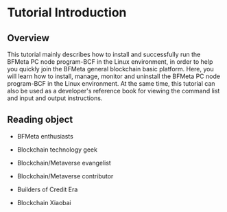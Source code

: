 # Tutorial Introduction

## Overview
This tutorial mainly describes how to install and successfully run the BFMeta PC node program-BCF in the Linux environment, in order to help you quickly join the BFMeta general blockchain basic platform.
Here, you will learn how to install, manage, monitor and uninstall the BFMeta PC node program-BCF in the Linux environment. At the same time, this tutorial can also be used as a developer's reference book for viewing the command list and input and output instructions.

## Reading object

* BFMeta enthusiasts

* Blockchain technology geek

* Blockchain/Metaverse evangelist

* Blockchain/Metaverse contributor

* Builders of Credit Era

* Blockchain Xiaobai